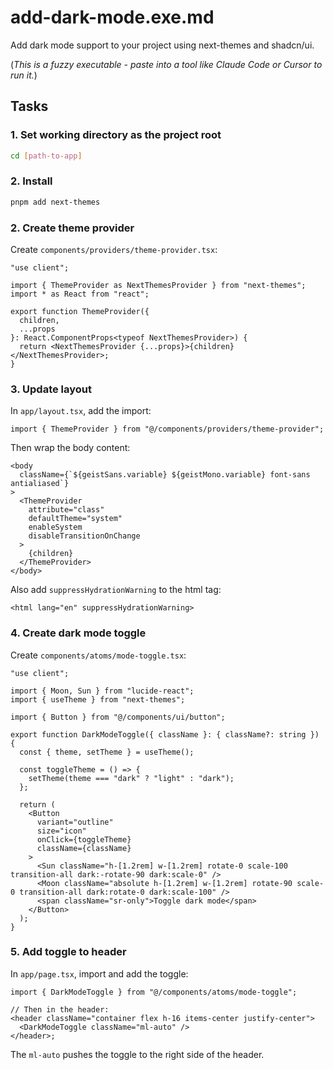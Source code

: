 # add-dark-mode.exe.md

Add dark mode support to your project using next-themes and shadcn/ui.

(_This is a fuzzy executable - paste into a tool like Claude Code or Cursor to run it._)

## Tasks

### 1. Set working directory as the project root
```bash
cd [path-to-app]
```

### 2. Install

```bash
pnpm add next-themes
```

### 2. Create theme provider

Create `components/providers/theme-provider.tsx`:

```tsx
"use client";

import { ThemeProvider as NextThemesProvider } from "next-themes";
import * as React from "react";

export function ThemeProvider({
  children,
  ...props
}: React.ComponentProps<typeof NextThemesProvider>) {
  return <NextThemesProvider {...props}>{children}</NextThemesProvider>;
}
```

### 3. Update layout

In `app/layout.tsx`, add the import:

```tsx
import { ThemeProvider } from "@/components/providers/theme-provider";
```

Then wrap the body content:

```tsx
<body
  className={`${geistSans.variable} ${geistMono.variable} font-sans antialiased`}
>
  <ThemeProvider
    attribute="class"
    defaultTheme="system"
    enableSystem
    disableTransitionOnChange
  >
    {children}
  </ThemeProvider>
</body>
```

Also add `suppressHydrationWarning` to the html tag:

```tsx
<html lang="en" suppressHydrationWarning>
```

### 4. Create dark mode toggle

Create `components/atoms/mode-toggle.tsx`:

```tsx
"use client";

import { Moon, Sun } from "lucide-react";
import { useTheme } from "next-themes";

import { Button } from "@/components/ui/button";

export function DarkModeToggle({ className }: { className?: string }) {
  const { theme, setTheme } = useTheme();

  const toggleTheme = () => {
    setTheme(theme === "dark" ? "light" : "dark");
  };

  return (
    <Button
      variant="outline"
      size="icon"
      onClick={toggleTheme}
      className={className}
    >
      <Sun className="h-[1.2rem] w-[1.2rem] rotate-0 scale-100 transition-all dark:-rotate-90 dark:scale-0" />
      <Moon className="absolute h-[1.2rem] w-[1.2rem] rotate-90 scale-0 transition-all dark:rotate-0 dark:scale-100" />
      <span className="sr-only">Toggle dark mode</span>
    </Button>
  );
}
```

### 5. Add toggle to header

In `app/page.tsx`, import and add the toggle:

```tsx
import { DarkModeToggle } from "@/components/atoms/mode-toggle";

// Then in the header:
<header className="container flex h-16 items-center justify-center">
  <DarkModeToggle className="ml-auto" />
</header>;
```

The `ml-auto` pushes the toggle to the right side of the header.
